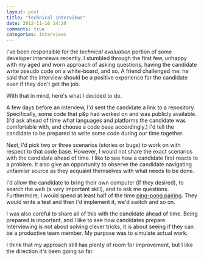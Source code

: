 ```yaml
---
layout: post
title: "Technical Interviews"
date: 2012-11-16 14:20
comments: true
categories: interviews
---
```


I've been responsible for the _technical evaluation_ portion of some developer interviews recently. I stumbled through the first few, unhappy with my aged and worn approach of asking questions, having the candidate write pseudo code on a white-board, and so. A friend challenged me: he said that the interview should be a positive experience for the candidate even if they don't get the job.

With that in mind, here's what I decided to do. 

A few days before an interview, I'd sent the candidate a link to a repository. Specifically, some code that p&p had worked on and was publicly available. (I'd ask ahead of time what languages and platforms the candidate was comfortable with, and choose a code base accordingly.) I'd tell the candidate to be prepared to write some code during our time together.

Next, I'd pick two or three scenarios (stories or bugs) to work on with respect to that code base. However, I would not share the exact scenarios with the candidate ahead of time. I like to see how a candidate first reacts to a problem. It also give an opportunity to observe the candidate navigating unfamilar source as they acquaint themselves with what needs to be done.

I'd allow the candidate to bring their own computer (if they desired), to search the web (a very important skill), and to ask me questions. Furthermore, I would spend at least half of the time [ping-pong pairing](http://www.c2.com/cgi/wiki?PairProgrammingPingPongPattern). They would write a test and then I'd implement it, we'd switch and so on.

I was also careful to share all of this with the candidate ahead of time. Being prepared is important, and I like to see how candidates prepare. Interviewing is not about solving clever tricks, it is about seeing if they can be a productive team member. My purpose was to simulate actual work.

I think that my approach still has plenty of room for improvement, but I like the direction it's been going so far.
